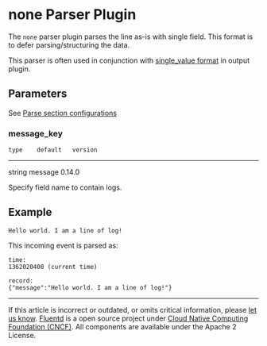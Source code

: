 # none Parser Plugin

The `none` parser plugin parses the line as-is with single field. This
format is to defer parsing/structuring the data.

This parser is often used in conjunction with [single\_value format](/articles/formatter_single_value.md) in output plugin.


## Parameters

See [Parse section configurations](/configuration/parse-section.md)


### message\_key

    type    default   version
  -------- --------- ---------
   string   message   0.14.0

Specify field name to contain logs.


## Example

``` {.CodeRay}
Hello world. I am a line of log!
```

This incoming event is parsed as:

``` {.CodeRay}
time:
1362020400 (current time)

record:
{"message":"Hello world. I am a line of log!"}
```


------------------------------------------------------------------------

If this article is incorrect or outdated, or omits critical information, please [let us know](https://github.com/fluent/fluentd-docs/issues?state=open).
[Fluentd](http://www.fluentd.org/) is a open source project under [Cloud Native Computing Foundation (CNCF)](https://cncf.io/). All components are available under the Apache 2 License.
